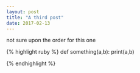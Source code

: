 ```yaml
---
layout: post
title: "A third post"
date: 2017-02-13
---
```

not sure upon the order for this one

{% highlight ruby %}
def something(a,b):
    print(a,b)

{% endhighlight %}

